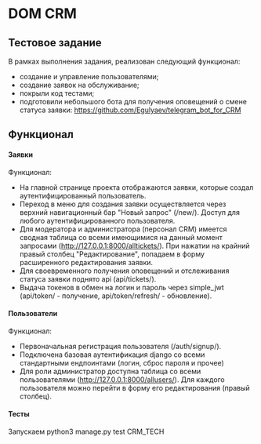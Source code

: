 # DOM CRM
## Тестовое задание

В рамках выполнения задания, реализован следующий функционал:
- создание и управление пользователями;
- создание заявок на обслуживание;
- покрыли код тестами;
- подготовили небольшого бота для получения оповещений о смене статуса заявки: https://github.com/Egulyaev/telegram_bot_for_CRM

## Функционал
#### Заявки
Функционал: 
- На главной странице проекта отображаются заявки, которые создал аутентифицированный пользователь. 
- Переход в меню для создания заявки осуществляется через верхний навигационный бар "Новый запрос" (/new/). Доступ для любого аутентифицированного пользователя.
- Для модератора и администратора (персонал CRM) имеется сводная таблица со всеми имеющимися на данный момент запросами (http://127.0.0.1:8000/alltickets/). При нажатии на крайний правый столбец "Редактирование", попадаем в форму расширенного редактирования заявки.
- Для своевременного получения оповещений и отслеживания статуса заявки поднято api (api/tickets/). 
- Выдача токенов в обмен на логин и пароль через simple_jwt (api/token/ - получение, api/token/refresh/ - обновление).
#### Пользователи
Функционал: 
- Первоначальная регистрация пользователя (/auth/signup/).
- Подключена базовая аутентификация django со всеми стандартными ендпоинтами (логин, сброс пароля и прочее)
- Для роли администратор доступна таблица со всеми пользователями (http://127.0.0.1:8000/allusers/). Для каждого пользователя можно перейти в форму его редактирования (правый столбец).
#### Тесты 
Запускаем python3 manage.py test CRM_TECH
